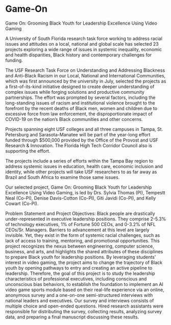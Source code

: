 # Game-On
Game On: Grooming Black Youth for Leadership Excellence Using Video Gaming

A University of South Florida research task force working to address racial issues and attitudes on a local, national and global scale has selected 23 projects exploring a wide range of issues in systemic inequality, economic and health disparities, Black history and contemporary challenges for funding.

The USF Research Task Force on Understanding and Addressing Blackness and Anti-Black Racism in our Local, National and International Communities, which was first announced by the university in July, selected the projects as a first-of-its-kind initiative designed to create deeper understanding of complex issues while forging solutions and productive community partnerships. The effort was prompted by several factors, including the long-standing issues of racism and institutional violence brought to the forefront by the recent deaths of Black men, women and children due to excessive force from law enforcement, the disproportionate impact of COVID-19 on the nation’s Black communities and other concerns.

Projects spanning eight USF colleges and all three campuses in Tampa, St. Petersburg and Sarasota-Manatee will be part of the year-long effort funded through $500,000 provided by the Office of the Provost and USF Research & Innovation. The Florida High Tech Corridor Council also is supporting the effort.

The projects include a series of efforts within the Tampa Bay region to address systemic issues in education, health care, economic inclusion and identity, while other projects will take USF researchers to as far away as Brazil and South Africa to examine those same issues.

Our selected project, Game On: Grooming Black Youth for Leadership Excellence Using Video Gaming, is led by Drs. Sylvia Thomas (PI), Tempestt Neal (Co-PI), Denise Davis-Cotton (Co-PI), Giti Javidi (Co-PI), and Kelly Cowart (Co-PI).

Problem Statement and Project Objectives:
Black people are drastically under-represented in executive leadership positions. They comprise 2-5.3% of technology executives, 1% of Fortune 500 CEOs, and 0-3.2% of NFL CEOs/Sr. Managers. Barriers to advancement at this level are largely invisible. Yet, they exist in the form of systemic racial challenges, such as lack of access to training, mentoring, and promotional opportunities. This project recognizes the nexus between engineering, computer science, business, and arts, and highlights the shared attributes of these disciplines to prepare Black youth for leadership positions. By leveraging students’ interest in video gaming, the project aims to change the trajectory of Black youth by opening pathways to entry and creating an active pipeline to leadership. Therefore, the goal of this project is to study the leadership characteristics of professional executives, including conscious and unconscious bias behaviors, to establish the foundation to implement an AI video game sports module based on their real-life experience via an online, anonymous survey and a one-on-one semi-structured interviews with national leaders and executives. Our survey and interviews consists of multiple choice and open-ended questions. Hired research assistants were responsible for distributing the survey, collecting results, analyzing survey data, and preparing a final manuscript discussing these results. 
